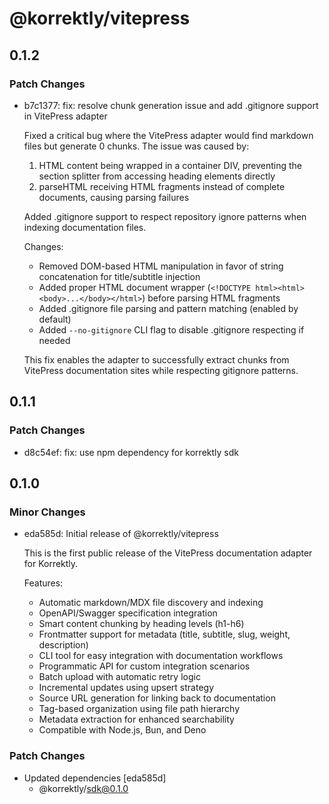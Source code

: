 # @korrektly/vitepress

## 0.1.2

### Patch Changes

- b7c1377: fix: resolve chunk generation issue and add .gitignore support in VitePress adapter

  Fixed a critical bug where the VitePress adapter would find markdown files but generate 0 chunks. The issue was caused by:

  1. HTML content being wrapped in a container DIV, preventing the section splitter from accessing heading elements directly
  2. parseHTML receiving HTML fragments instead of complete documents, causing parsing failures

  Added .gitignore support to respect repository ignore patterns when indexing documentation files.

  Changes:

  - Removed DOM-based HTML manipulation in favor of string concatenation for title/subtitle injection
  - Added proper HTML document wrapper (`<!DOCTYPE html><html><body>...</body></html>`) before parsing HTML fragments
  - Added .gitignore file parsing and pattern matching (enabled by default)
  - Added `--no-gitignore` CLI flag to disable .gitignore respecting if needed

  This fix enables the adapter to successfully extract chunks from VitePress documentation sites while respecting gitignore patterns.

## 0.1.1

### Patch Changes

- d8c54ef: fix: use npm dependency for korrektly sdk

## 0.1.0

### Minor Changes

- eda585d: Initial release of @korrektly/vitepress

  This is the first public release of the VitePress documentation adapter for Korrektly.

  Features:

  - Automatic markdown/MDX file discovery and indexing
  - OpenAPI/Swagger specification integration
  - Smart content chunking by heading levels (h1-h6)
  - Frontmatter support for metadata (title, subtitle, slug, weight, description)
  - CLI tool for easy integration with documentation workflows
  - Programmatic API for custom integration scenarios
  - Batch upload with automatic retry logic
  - Incremental updates using upsert strategy
  - Source URL generation for linking back to documentation
  - Tag-based organization using file path hierarchy
  - Metadata extraction for enhanced searchability
  - Compatible with Node.js, Bun, and Deno

### Patch Changes

- Updated dependencies [eda585d]
  - @korrektly/sdk@0.1.0

